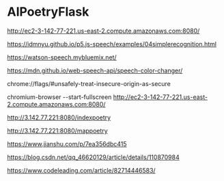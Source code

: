 # AIPoetryFlask

http://ec2-3-142-77-221.us-east-2.compute.amazonaws.com:8080/

https://idmnyu.github.io/p5.js-speech/examples/04simplerecognition.html

https://watson-speech.mybluemix.net/

https://mdn.github.io/web-speech-api/speech-color-changer/

chrome://flags/#unsafely-treat-insecure-origin-as-secure

chromium-browser --start-fullscreen http://ec2-3-142-77-221.us-east-2.compute.amazonaws.com:8080/

http://3.142.77.221:8080/indexpoetry

http://3.142.77.221:8080/mappoetry

https://www.jianshu.com/p/7ea356dbc415

https://blog.csdn.net/qq_46620129/article/details/110870984

https://www.codeleading.com/article/82714446583/
